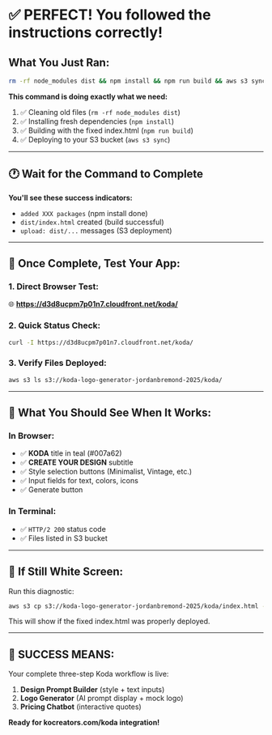 # ✅ PERFECT! You followed the instructions correctly!

## **What You Just Ran:**
```bash
rm -rf node_modules dist && npm install && npm run build && aws s3 sync dist/ s3://koda-logo-generator-jordanbremond-2025/koda/ --delete
```

**This command is doing exactly what we need:**
1. ✅ Cleaning old files (`rm -rf node_modules dist`)
2. ✅ Installing fresh dependencies (`npm install`)  
3. ✅ Building with the fixed index.html (`npm run build`)
4. ✅ Deploying to your S3 bucket (`aws s3 sync`)

---

## **🕐 Wait for the Command to Complete**

**You'll see these success indicators:**
- `added XXX packages` (npm install done)
- `dist/index.html` created (build successful) 
- `upload: dist/...` messages (S3 deployment)

---

## **🧪 Once Complete, Test Your App:**

### **1. Direct Browser Test:**
🌐 **https://d3d8ucpm7p01n7.cloudfront.net/koda/**

### **2. Quick Status Check:**
```bash
curl -I https://d3d8ucpm7p01n7.cloudfront.net/koda/
```

### **3. Verify Files Deployed:**
```bash
aws s3 ls s3://koda-logo-generator-jordanbremond-2025/koda/
```

---

## **🎉 What You Should See When It Works:**

### **In Browser:**
- ✅ **KODA** title in teal (#007a62)
- ✅ **CREATE YOUR DESIGN** subtitle  
- ✅ Style selection buttons (Minimalist, Vintage, etc.)
- ✅ Input fields for text, colors, icons
- ✅ Generate button

### **In Terminal:**
- ✅ `HTTP/2 200` status code
- ✅ Files listed in S3 bucket

---

## **🚨 If Still White Screen:**
Run this diagnostic:
```bash
aws s3 cp s3://koda-logo-generator-jordanbremond-2025/koda/index.html - | head -20
```

This will show if the fixed index.html was properly deployed.

---

## **🎊 SUCCESS MEANS:**
Your complete three-step Koda workflow is live:
1. **Design Prompt Builder** (style + text inputs)
2. **Logo Generator** (AI prompt display + mock logo)  
3. **Pricing Chatbot** (interactive quotes)

**Ready for kocreators.com/koda integration!**